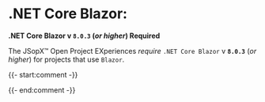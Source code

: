 ﻿
# .NET Core Blazor:
**.NET Core Blazor v `8.0.3` (_or higher_) Required**

The JSopX™ Open Project EXperiences _require_ `.NET Core Blazor` v **`8.0.3`** (_or higher_) for projects that use `Blazor`.

{{- start:comment -}}
<!-- START JSOPX NOVA DOCX HEADER
group: 'Technologies'
subGroup: '.NET Core Blazor'
isDraft: false
isProductionReady: true
toc: true
END JSOPX NOVA DOCX HEADER -->
{{- end:comment -}}